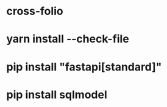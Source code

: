 # cross-folio

# yarn install --check-file
# pip install "fastapi[standard]"
# pip install sqlmodel
